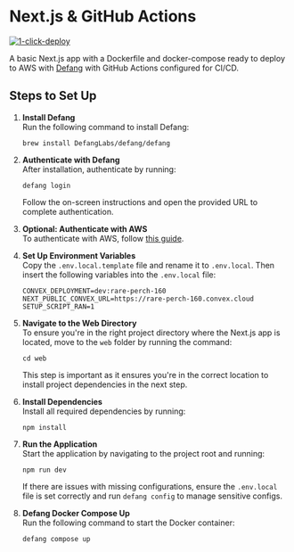 
# Next.js & GitHub Actions

[![1-click-deploy](https://defang.io/deploy-with-defang.png)](https://portal.defang.dev/redirect?url=https%3A%2F%2Fgithub.com%2Fnew%3Ftemplate_name%3Dsample-nextjs-github-actions-template%26template_owner%3DDefangSamples)

A basic Next.js app with a Dockerfile and docker-compose ready to deploy to AWS with [Defang](https://defang.io) with GitHub Actions configured for CI/CD.

## Steps to Set Up

1. **Install Defang**  
   Run the following command to install Defang:
   ```
   brew install DefangLabs/defang/defang
   ```

2. **Authenticate with Defang**  
   After installation, authenticate by running:
   ```
   defang login
   ```

   Follow the on-screen instructions and open the provided URL to complete authentication.

3. **Optional: Authenticate with AWS**  
   To authenticate with AWS, follow [this guide](https://docs.aws.amazon.com/cli/latest/userguide/cli-chap-configure.html).

4. **Set Up Environment Variables**  
   Copy the `.env.local.template` file and rename it to `.env.local`. Then insert the following variables into the `.env.local` file:
   ```
   CONVEX_DEPLOYMENT=dev:rare-perch-160
   NEXT_PUBLIC_CONVEX_URL=https://rare-perch-160.convex.cloud
   SETUP_SCRIPT_RAN=1
   ```

5. **Navigate to the Web Directory**  
    To ensure you're in the right project directory where the Next.js app is located, move to the `web` folder by running the command:
    ```
    cd web
    ```
    This step is important as it ensures you're in the correct location to install project dependencies in the next step.


6. **Install Dependencies**  
   Install all required dependencies by running:
   ```
   npm install
   ```

7. **Run the Application**  
   Start the application by navigating to the project root and running:
   ```
   npm run dev
   ```

   If there are issues with missing configurations, ensure the `.env.local` file is set correctly and run `defang config` to manage sensitive configs.

8. **Defang Docker Compose Up**  
   Run the following command to start the Docker container:
   ```
   defang compose up
   ```